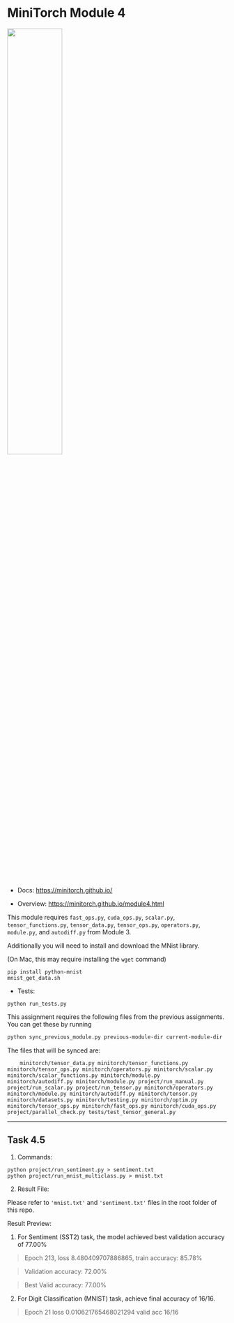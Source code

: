 # MiniTorch Module 4

<img src="https://minitorch.github.io/minitorch.svg" width="50%">

* Docs: https://minitorch.github.io/

* Overview: https://minitorch.github.io/module4.html

This module requires `fast_ops.py`, `cuda_ops.py`, `scalar.py`, `tensor_functions.py`, `tensor_data.py`, `tensor_ops.py`, `operators.py`, `module.py`, and `autodiff.py` from Module 3.


Additionally you will need to install and download the MNist library.

(On Mac, this may require installing the `wget` command)

```
pip install python-mnist
mnist_get_data.sh
```


* Tests:

```
python run_tests.py
```

This assignment requires the following files from the previous assignments. You can get these by running

```bash
python sync_previous_module.py previous-module-dir current-module-dir
```

The files that will be synced are:

        minitorch/tensor_data.py minitorch/tensor_functions.py minitorch/tensor_ops.py minitorch/operators.py minitorch/scalar.py minitorch/scalar_functions.py minitorch/module.py minitorch/autodiff.py minitorch/module.py project/run_manual.py project/run_scalar.py project/run_tensor.py minitorch/operators.py minitorch/module.py minitorch/autodiff.py minitorch/tensor.py minitorch/datasets.py minitorch/testing.py minitorch/optim.py minitorch/tensor_ops.py minitorch/fast_ops.py minitorch/cuda_ops.py project/parallel_check.py tests/test_tensor_general.py

----

## Task 4.5

1. Commands:
```
python project/run_sentiment.py > sentiment.txt 
python project/run_mnist_multiclass.py > mnist.txt
```

2. Result File:

Please refer to `'mnist.txt'` and `'sentiment.txt'` files in the root folder of this repo.

Result Preview:
1. For Sentiment (SST2) task, the model achieved best validation accuracy of 77.00%

> Epoch 213, loss 8.480409707886865, train accuracy: 85.78%

> Validation accuracy: 72.00%

> Best Valid accuracy: 77.00%

2. For Digit Classification (MNIST) task, achieve final accuracy of 16/16.

> Epoch 21 loss 0.010621765468021294 valid acc 16/16
